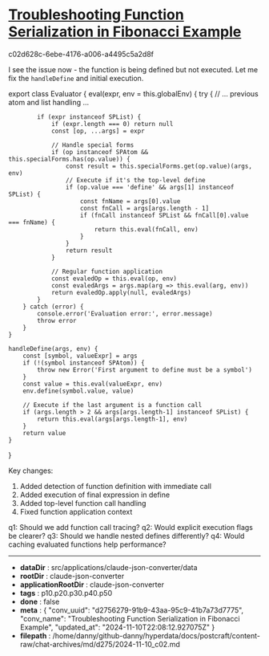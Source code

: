 # [Troubleshooting Function Serialization in Fibonacci Example](https://claude.ai/chat/d2756279-91b9-43aa-95c9-41b7a73d7775)

c02d628c-6ebe-4176-a006-a4495c5a2d8f

 I see the issue now - the function is being defined but not executed. Let me fix the `handleDefine` and initial execution.

<antArtifact identifier="fixed-evaluator" type="application/vnd.ant.code" language="javascript" title="Evaluator with Function Execution Fix">
export class Evaluator {
    eval(expr, env = this.globalEnv) {
        try {
            // ... previous atom and list handling ...

            if (expr instanceof SPList) {
                if (expr.length === 0) return null
                const [op, ...args] = expr

                // Handle special forms
                if (op instanceof SPAtom && this.specialForms.has(op.value)) {
                    const result = this.specialForms.get(op.value)(args, env)
                    // Execute if it's the top-level define
                    if (op.value === 'define' && args[1] instanceof SPList) {
                        const fnName = args[0].value
                        const fnCall = args[args.length - 1]
                        if (fnCall instanceof SPList && fnCall[0].value === fnName) {
                            return this.eval(fnCall, env)
                        }
                    }
                    return result
                }

                // Regular function application
                const evaledOp = this.eval(op, env)
                const evaledArgs = args.map(arg => this.eval(arg, env))
                return evaledOp.apply(null, evaledArgs)
            }
        } catch (error) {
            console.error('Evaluation error:', error.message)
            throw error
        }
    }

    handleDefine(args, env) {
        const [symbol, valueExpr] = args
        if (!(symbol instanceof SPAtom)) {
            throw new Error('First argument to define must be a symbol')
        }
        const value = this.eval(valueExpr, env)
        env.define(symbol.value, value)
        
        // Execute if the last argument is a function call
        if (args.length > 2 && args[args.length-1] instanceof SPList) {
            return this.eval(args[args.length-1], env)
        }
        return value
    }
}
</antArtifact>

Key changes:
1. Added detection of function definition with immediate call
2. Added execution of final expression in define
3. Added top-level function call handling
4. Fixed function application context

q1: Should we add function call tracing?
q2: Would explicit execution flags be clearer?
q3: Should we handle nested defines differently?
q4: Would caching evaluated functions help performance?

---

* **dataDir** : src/applications/claude-json-converter/data
* **rootDir** : claude-json-converter
* **applicationRootDir** : claude-json-converter
* **tags** : p10.p20.p30.p40.p50
* **done** : false
* **meta** : {
  "conv_uuid": "d2756279-91b9-43aa-95c9-41b7a73d7775",
  "conv_name": "Troubleshooting Function Serialization in Fibonacci Example",
  "updated_at": "2024-11-10T22:08:12.927075Z"
}
* **filepath** : /home/danny/github-danny/hyperdata/docs/postcraft/content-raw/chat-archives/md/d275/2024-11-10_c02.md